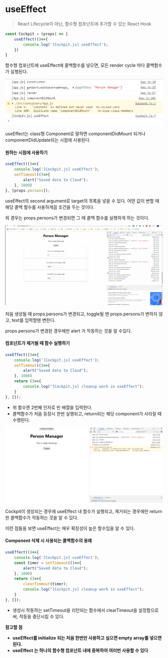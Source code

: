 # useEffect

> React Lifecycle이 아닌, 함수형 컴포넌트에 추가할 수 있는 React Hook



```javascript
const Cockpit = (props) => {
    useEffect(()=>{
        console.log('[Cockpit.js] useEffect');
    })
}
```

함수형 컴포넌트에 useEffect에 콜백함수를 넣으면, 모든 render cycle 마다 콜백함수가 실행된다.



![1567865266300](Images/1.png)

useEffect는 class형 Component로 말하면 componentDidMount 되거나 componentDidUpdate되는 시점에 사용된다. 



#### 원하는 시점에 사용하기

```javascript
useEffect(()=>{
    console.log('[Cockpit.js] useEffect');
    setTimeout(()=>{
        alert("Saved data to Cloud");
    }, 1000)
}, [props.persons]);
```

useEffect의 second argument로 target의 목록을 넣을 수 있다. 어떤 값이 변할 때 해당 콜백 함수를 사용하게끔 조건을 두는 것이다.

위 경우는 props.persons가 변경되면 그 때 콜백 함수를 실행하게 하는 것이다.

![](Images/2.gif)

처음 생성될 때 props.persons가 변경되고, toggle될 땐 props.persons가 변하지 않고, text를 입력할땐 변한다.

props.persons가 변경된 경우에만 alert 가 작동하는 것을 알 수있다.



#### 컴포넌트가 제거될 때 함수 실행하기

```javascript
useEffect(()=>{
    console.log('[Cockpit.js] useEffect');
    setTimeout(()=>{
        alert("Saved data to Cloud");
    }, 1000)
    return ()=>{
        console.log("[Cockpit.js] cleanup work in useEffect");
    }
}, []);

```

- 위 함수엔 2번째 인자로 빈 배열을 입력한다.
- 콜백함수가 처음 등장시 한번 실행되고, return되는 해당 component가 사라질 때 수행된다.

![](Images/3.gif)

Cockpit이 생성되는 경우에 useEffect 내 함수가 실행되고, 제거되는 경우에만 return 한 콜백함수가 작동하는 것을 알 수 있다.



이런 점들을 보면 useEffect는 매우 확장성이 높은 함수임을 알 수 있다.



#### Component 삭제 시 사용되는 콜백함수의 용례

```javascript
useEffect(()=>{
    console.log('[Cockpit.js] useEffect');
    const timer = setTimeout(()=>{
        alert("Saved data to Cloud");
    }, 1000)
    return ()=>{
        clearTimeout(timer);
        console.log("[Cockpit.js] cleanup work in useEffect");
    }
}, []);

```

- 생성시 작동하는 setTimeout을 리턴되는 함수에서 clearTimeout을 설정함으로써, 작동을 중단시킬 수 있다.



**참고할 점**

- **useEffect를 initialize 되는 처음 한번만 사용하고 싶으면 empty array를 넣으면 된다.**
- **useEffect 는 하나의 함수형 컴포넌트 내에 중복하여 여러번 사용할 수 있다**






